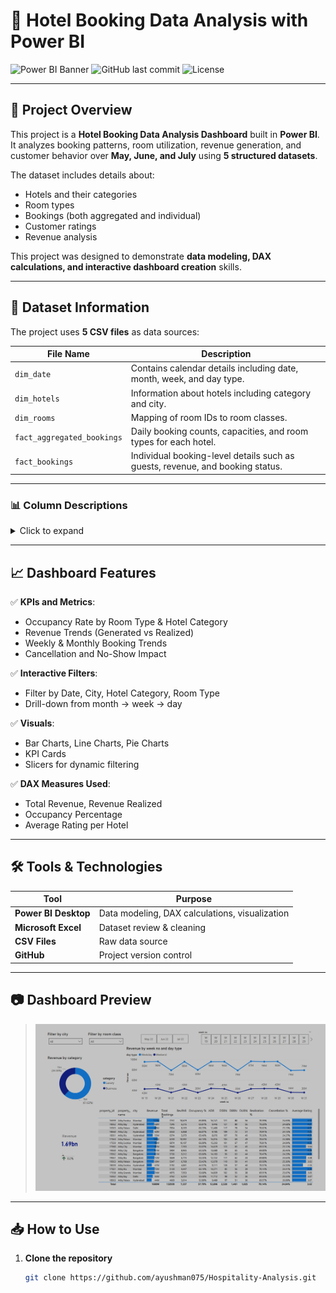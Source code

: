 # 🏨 Hotel Booking Data Analysis with Power BI

![Power BI Banner](https://img.shields.io/badge/Power%20BI-Data%20Analysis-F2C811?logo=powerbi&logoColor=white)
![GitHub last commit](https://img.shields.io/github/last-commit/YourUsername/YourRepoName?color=blue&style=flat-square)
![License](https://img.shields.io/badge/License-MIT-green)

---

## 📌 Project Overview
This project is a **Hotel Booking Data Analysis Dashboard** built in **Power BI**.  
It analyzes booking patterns, room utilization, revenue generation, and customer behavior over **May, June, and July** using **5 structured datasets**.

The dataset includes details about:
- Hotels and their categories
- Room types
- Bookings (both aggregated and individual)
- Customer ratings
- Revenue analysis

This project was designed to demonstrate **data modeling, DAX calculations, and interactive dashboard creation** skills.

---

## 📂 Dataset Information

The project uses **5 CSV files** as data sources:  

| File Name | Description |
|-----------|-------------|
| `dim_date` | Contains calendar details including date, month, week, and day type. |
| `dim_hotels` | Information about hotels including category and city. |
| `dim_rooms` | Mapping of room IDs to room classes. |
| `fact_aggregated_bookings` | Daily booking counts, capacities, and room types for each hotel. |
| `fact_bookings` | Individual booking-level details such as guests, revenue, and booking status. |

---

### 📊 Column Descriptions

<details>
<summary>Click to expand</summary>

#### **1️⃣ dim_date**
| Column | Description |
|--------|-------------|
| `date` | Dates for May, June, and July |
| `mmm yy` | Month and Year in `MMM YY` format |
| `week no` | Unique week number for the date |
| `day_type` | Weekend or Weekday |

#### **2️⃣ dim_hotels**
| Column | Description |
|--------|-------------|
| `property_id` | Unique hotel ID |
| `property_name` | Hotel name |
| `category` | Hotel class: Luxury / Business |
| `city` | City where the hotel is located |

#### **3️⃣ dim_rooms**
| Column | Description |
|--------|-------------|
| `room_id` | Room type ID (RT1–RT4) |
| `room_class` | Standard / Elite / Premium / Presidential |

#### **4️⃣ fact_aggregated_bookings**
| Column | Description |
|--------|-------------|
| `property_id` | Unique hotel ID |
| `check_in_date` | Customer check-in date |
| `room_category` | Room type (RT1–RT4) |
| `successful_bookings` | Successful bookings for that date & room type |
| `capacity` | Maximum available rooms for that date & room type |

#### **5️⃣ fact_bookings**
| Column | Description |
|--------|-------------|
| `booking_id` | Unique booking ID |
| `property_id` | Unique hotel ID |
| `booking_date` | Date of booking |
| `check_in_date` | Check-in date |
| `check_out_date` | Check-out date |
| `no_guests` | Number of guests |
| `room_category` | Room type (RT1–RT4) |
| `booking_platform` | Booking channel used |
| `ratings_given` | Customer rating |
| `booking_status` | Cancelled / Checked Out / No Show |
| `revenue_generated` | Total revenue from booking |
| `revenue_realized` | Final revenue after cancellations/refunds |

</details>

---

## 📈 Dashboard Features

✅ **KPIs and Metrics**:
- Occupancy Rate by Room Type & Hotel Category
- Revenue Trends (Generated vs Realized)
- Weekly & Monthly Booking Trends
- Cancellation and No-Show Impact

✅ **Interactive Filters**:
- Filter by Date, City, Hotel Category, Room Type
- Drill-down from month → week → day

✅ **Visuals**:
- Bar Charts, Line Charts, Pie Charts
- KPI Cards
- Slicers for dynamic filtering

✅ **DAX Measures Used**:
- Total Revenue, Revenue Realized
- Occupancy Percentage
- Average Rating per Hotel

---

## 🛠 Tools & Technologies

| Tool | Purpose |
|------|---------|
| **Power BI Desktop** | Data modeling, DAX calculations, visualization |
| **Microsoft Excel** | Dataset review & cleaning |
| **CSV Files** | Raw data source |
| **GitHub** | Project version control |

---

## 📷 Dashboard Preview

> ![Dashboard Screenshot](images/dashboard.png)

---

## 📥 How to Use

1. **Clone the repository**  
   ```bash
   git clone https://github.com/ayushman075/Hospitality-Analysis.git
